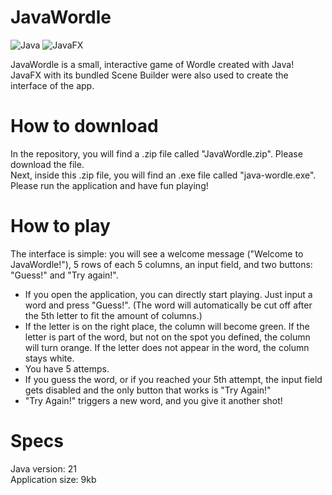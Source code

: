 # JavaWordle
![Java](https://img.shields.io/badge/java-%23ED8B00.svg?style=for-the-badge&logo=openjdk&logoColor=white) ![JavaFX](https://img.shields.io/badge/javafx-%23FF0000.svg?style=for-the-badge&logo=javafx&logoColor=white)

JavaWordle is a small, interactive game of Wordle created with Java!<br>
JavaFX with its bundled Scene Builder were also used to create the interface of the app.

# How to download
In the repository, you will find a .zip file called "JavaWordle.zip". Please download the file.<br>
Next, inside this .zip file, you will find an .exe file called "java-wordle.exe". Please run the application and have fun playing!<br>

# How to play
The interface is simple: you will see a welcome message ("Welcome to JavaWordle!"), 5 rows of each 5 columns, an input field, and two buttons: "Guess!" and "Try again!".
- If you open the application, you can directly start playing. Just input a word and press "Guess!". (The word will automatically be cut off after the 5th letter to fit the amount of columns.)
- If the letter is on the right place, the column will become green. If the letter is part of the word, but not on the spot you defined, the column will turn orange. If the letter does not appear in the word, the column stays white.
- You have 5 attemps.
- If you guess the word, or if you reached your 5th attempt, the input field gets disabled and the only button that works is "Try Again!"
- "Try Again!" triggers a new word, and you give it another shot!

# Specs
Java version: 21<br>
Application size: 9kb
